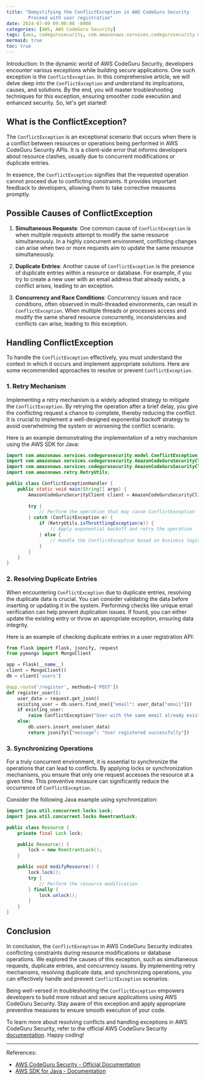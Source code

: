 ```yaml
---
title: "Demystifying the ConflictException in AWS CodeGuru Security
        Proceed with user registration"
date: 2024-07-09 09:00:00 -0000
categories: [AWS, AWS CodeGuru Security]
tags: [aws, codegurusecurity, com.amazonaws.services.codegurusecurity.model]
mermaid: true
toc: true
---
```



Introduction:
In the dynamic world of AWS CodeGuru Security, developers encounter various exceptions while building secure applications. One such exception is the `ConflictException`. In this comprehensive article, we will delve deep into the `ConflictException` and understand its implications, causes, and solutions. By the end, you will master troubleshooting techniques for this exception, ensuring smoother code execution and enhanced security. So, let's get started!

## What is the ConflictException?

The `ConflictException` is an exceptional scenario that occurs when there is a conflict between resources or operations being performed in AWS CodeGuru Security APIs. It is a client-side error that informs developers about resource clashes, usually due to concurrent modifications or duplicate entries.

In essence, the `ConflictException` signifies that the requested operation cannot proceed due to conflicting constraints. It provides important feedback to developers, allowing them to take corrective measures promptly.

## Possible Causes of ConflictException

1. **Simultaneous Requests**: One common cause of `ConflictException` is when multiple requests attempt to modify the same resource simultaneously. In a highly concurrent environment, conflicting changes can arise when two or more requests aim to update the same resource simultaneously.

2. **Duplicate Entries**: Another cause of `ConflictException` is the presence of duplicate entries within a resource or database. For example, if you try to create a new user with an email address that already exists, a conflict arises, leading to an exception.

3. **Concurrency and Race Conditions**: Concurrency issues and race conditions, often observed in multi-threaded environments, can result in `ConflictException`. When multiple threads or processes access and modify the same shared resource concurrently, inconsistencies and conflicts can arise, leading to this exception.

## Handling ConflictException

To handle the `ConflictException` effectively, you must understand the context in which it occurs and implement appropriate solutions. Here are some recommended approaches to resolve or prevent `ConflictException`.

### 1. Retry Mechanism

Implementing a retry mechanism is a widely adopted strategy to mitigate the `ConflictException`. By retrying the operation after a brief delay, you give the conflicting request a chance to complete, thereby reducing the conflict. It is crucial to implement a well-designed exponential backoff strategy to avoid overwhelming the system or worsening the conflict scenario.

Here is an example demonstrating the implementation of a retry mechanism using the AWS SDK for Java:

```java
import com.amazonaws.services.codegurusecurity.model.ConflictException;
import com.amazonaws.services.codegurusecurity.AmazonCodeGuruSecurityClient;
import com.amazonaws.services.codegurusecurity.AmazonCodeGuruSecurityClientBuilder;
import com.amazonaws.retry.RetryUtils;

public class ConflictExceptionHandler {
    public static void main(String[] args) {
        AmazonCodeGuruSecurityClient client = AmazonCodeGuruSecurityClientBuilder.defaultClient();
        
        try {
            // Perform the operation that may cause ConflictException
        } catch (ConflictException e) {
            if (RetryUtils.isThrottlingException(e)) {
                // Apply exponential backoff and retry the operation
            } else {
                // Handle the ConflictException based on business logic
            }
        }
    }
}
```

### 2. Resolving Duplicate Entries

When encountering `ConflictException` due to duplicate entries, resolving the duplicate data is crucial. You can consider validating the data before inserting or updating it in the system. Performing checks like unique email verification can help prevent duplication issues. If found, you can either update the existing entry or throw an appropriate exception, ensuring data integrity.

Here is an example of checking duplicate entries in a user registration API:

```python
from flask import Flask, jsonify, request
from pymongo import MongoClient

app = Flask(__name__)
client = MongoClient()
db = client['users']

@app.route('/register', methods=['POST'])
def register_user():
    user_data = request.get_json()
    existing_user = db.users.find_one({"email": user_data["email"]})
    if existing_user:
        raise ConflictException("User with the same email already exists")
    else:
        db.users.insert_one(user_data)
        return jsonify({"message": "User registered successfully"})
```

### 3. Synchronizing Operations 

For a truly concurrent environment, it is essential to synchronize the operations that can lead to conflicts. By applying locks or synchronization mechanisms, you ensure that only one request accesses the resource at a given time. This preventive measure can significantly reduce the occurrence of `ConflictException`.

Consider the following Java example using synchronization:

```java
import java.util.concurrent.locks.Lock;
import java.util.concurrent.locks.ReentrantLock;

public class Resource {
    private final Lock lock;

    public Resource() {
        lock = new ReentrantLock();
    }

    public void modifyResource() {
        lock.lock();
        try {
            // Perform the resource modification
        } finally {
            lock.unlock();
        }
    }
}
```

## Conclusion

In conclusion, the `ConflictException` in AWS CodeGuru Security indicates conflicting constraints during resource modifications or database operations. We explored the causes of this exception, such as simultaneous requests, duplicate entries, and concurrency issues. By implementing retry mechanisms, resolving duplicate data, and synchronizing operations, you can effectively handle and prevent `ConflictException` scenarios.

Being well-versed in troubleshooting the `ConflictException` empowers developers to build more robust and secure applications using AWS CodeGuru Security. Stay aware of this exception and apply appropriate preventive measures to ensure smooth execution of your code.

To learn more about resolving conflicts and handling exceptions in AWS CodeGuru Security, refer to the official AWS CodeGuru Security [documentation](https://docs.aws.amazon.com/codeguru/latest/releasenotes/welcome.html). Happy coding!

---

References:
- [AWS CodeGuru Security - Official Documentation](https://docs.aws.amazon.com/codeguru/latest/releasenotes/welcome.html)
- [AWS SDK for Java - Documentation](https://docs.aws.amazon.com/sdk-for-java/index.html)

